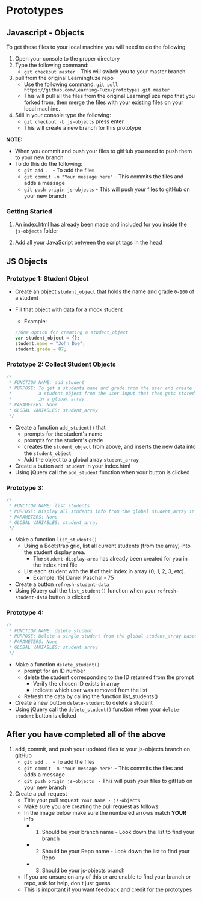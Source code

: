 # Prototypes

## Javascript - Objects

To get these files to your local machine you will need to do the following

1. Open your console to the proper directory
2. Type the following command:
	- `git checkout master` - This will switch you to your master branch
3. pull from the original Learningfuze repo
	- Use the following command:
		`git pull https://github.com/Learning-Fuze/prototypes.git master`
	- This will pull all the files from the original LearningFuze repo that you forked from, then merge the files with your existing files on your local machine.
4. Still in your console type the following: 
	- `git checkout -b js-objects` press enter
	- This will create a new branch for this prototype

**NOTE:**
- When you commit and push your files to gitHub you need to push them to your new branch
- To do this do the following:
	- `git add . ` - To add the files
	- `git commit -m "Your message here"` - This commits the files and adds a message
	- `git push origin js-objects` - This will push your files to gitHub on your new branch

### Getting Started

1. An index.html has already been made and included for you inside the `js-objects` folder

2. Add all your JavaScript between the script tags in the head

## JS Objects

### Prototype 1: Student Object
- Create an object `student_object` that holds the name and grade `0-100` of a student
- Fill that object with data for a mock student
	- Example:
	
	```JavaScript
	//One option for creating a student_object
	var student_object = {};
	student.name = "John Doe";
	student.grade = 87;
	```

### Prototype 2: Collect Student Objects

```JavaScript
/*
 * FUNCTION NAME: add_student
 * PURPOSE: To get a students name and grade from the user and create
 *          a student object from the user input that then gets stored 
 *          in a global array
 * PARAMETERS: None
 * GLOBAL VARIABLES: student_array
 */
```

- Create a function `add_student()` that 
	- prompts for the student's name
	- prompts for the student's grade
	- creates the `student_object` from above, and inserts the new data into the `student_object`
	- Add the object to a global array `student_array`
- Create a button `add student` in your index.html
- Using jQuery call the `add_student` function when your button is clicked

### Prototype 3: 

```JavaScript
/*
 * FUNCTION NAME: list_students
 * PURPOSE: Display all students info from the global student_array in a Bootstrap grid layout
 * PARAMETERS: None
 * GLOBAL VARIABLES: student_array
 */
```

- Make a function `list_students()`
	- Using a Bootstrap grid, list all current students (from the array) into the student display area.
		- The `student-display-area` has already been created for you in the index.html file 
	- List each student with the # of their index in array (0, 1, 2, 3, etc).
		- Example: 15) Daniel Paschal - 75
- Create a button `refresh-student-data`
- Using jQuery call the `list_student()` function when your `refresh-student-data` button is clicked

### Prototype 4:

```JavaScript
/*
 * FUNCTION NAME: delete_student
 * PURPOSE: Delete a single student from the global student_array based on a user given index value
 * PARAMETERS: None
 * GLOBAL VARIABLES: student_array
 */
```

- Make a function `delete_student()`
	- prompt for an ID number
	- delete the student corresponding to the ID returned from the prompt
		- Verify the chosen ID exists in array
		- Indicate which user was removed from the list 
	- Refresh the data by calling the function list_students()
- Create a new button `delete-student` to delete a student
- Using jQuery call the `delete_student()` function when your `delete-student` button is clicked

## After you have completed all of the above

1. add, commit, and push your updated files to your js-objects branch on gitHub
	- `git add . ` - To add the files
	- `git commit -m "Your message here"` - This commits the files and adds a message
	- `git push origin js-objects ` - This will push your files to gitHub on your new branch
2. Create a pull request
	- Title your pull request: `Your Name - js-objects`
	- Make sure you are creating the pull request as follows:
	- In the image below make sure the numbered arrows match **YOUR** info
		- 1. Should be your branch name - Look down the list to find your branch
		- 2. Should be your Repo name - Look down the list to find your Repo
		- 3. Should be your js-objects branch
	- If you are unsure on any of this or are unable to find your branch or repo, ask for help, don't just guess
	- This is important if you want feedback and credit for the prototypes 

<img src="https://github.com/Learning-Fuze/prototypes/blob/assets/assets/pr_js-objects.png?raw=true" alt="">